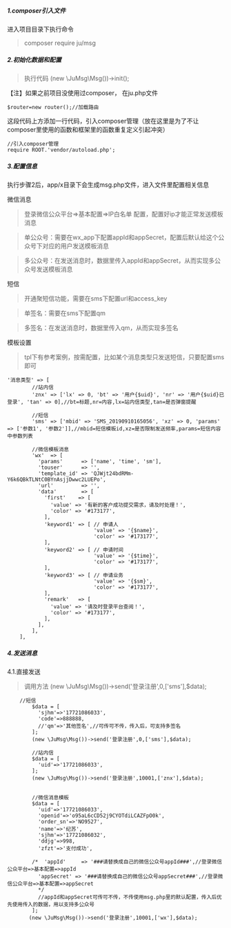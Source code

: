 ##### 1.composer引入文件
进入项目目录下执行命令
>composer require ju/msg

##### 2.初始化数据和配置
> 执行代码 (new \JuMsg\Msg())->init();

【注】如果之前项目没使用过composer，
在ju.php文件

```
$router=new router();//加载路由
```
这段代码上方添加一行代码，引入composer管理（放在这里是为了不让composer里使用的函数和框架里的函数重复定义引起冲突）

```
//引入composer管理
require ROOT.'vendor/autoload.php';
```


##### 3.配置信息
执行步骤2后，app/x目录下会生成msg.php文件，进入文件里配置相关信息

微信消息
> 登录微信公众平台=>基本配置=>IP白名单 配置，配置好ip才能正常发送模板消息

> 单公众号：需要在wx_app下配置appId和appSecret，配置后默认给这个公众号下对应的用户发送模板消息

> 多公众号：在发送消息时，数据里传入appId和appSecret，从而实现多公众号发送模板消息

短信
> 开通聚短信功能，需要在sms下配置url和access_key

> 单签名：需要在sms下配置qm

> 多签名：在发送消息时，数据里传入qm，从而实现多签名

模板设置
> tpl下有参考案例，按需配置，比如某个消息类型只发送短信，只要配置sms即可

```
'消息类型' => [
        //站内信
        'znx' => ['lx' => 0, 'bt' => '用户{$uid}', 'nr' => '用户{$uid}已登录', 'tan' => 0],//bt=标题,nr=内容,lx=站内信类型,tan=是否弹窗提醒

        //短信
        'sms' => ['mbid' => 'SMS_20190910165056', 'xz' => 0, 'params' => ['参数1', '参数2']],//mbid=短信模板id,xz=是否限制发送频率,params=短信内容中参数列表

        //微信模板消息
        'wx'  => [
          'params'      => ['name', 'time', 'sm'],
          'touser'      => '',
          'template_id' => 'QJWjt24bdRMm-Y6k6QBkTLNtC0BYnAsjjDwwc2LUEPo',
          'url'         => '',
          'data'        => [
            'first'    => [
              'value' => '有新的客户成功提交需求，请及时处理！',
              'color' => '#173177',
            ],
            'keyword1' => [ // 申请人
                            'value' => '{$name}',
                            'color' => '#173177',
            ],
            'keyword2' => [ // 申请时间
                            'value' => '{$time}',
                            'color' => '#173177',
            ],
            'keyword3' => [ // 申请业务
                            'value' => '{$sm}',
                            'color' => '#173177',
            ],
            'remark'   => [
              'value' => '请及时登录平台查阅！',
              'color' => '#173177',
            ],
          ],
        ],
    ],
```

##### 4.发送消息
4.1.直接发送

> 调用方法 (new \JuMsg\Msg())->send('登录注册',0,['sms'],$data);

```
    //短信
        $data = [
          'sjhm'=>'17721086033',
          'code'=>888888,
          //'qm'=>'其他签名',//可传可不传，传入后，可支持多签名
        ];
        (new \JuMsg\Msg())->send('登录注册',0,['sms'],$data);

        //站内信
        $data = [
          'uid'=>'17721086033',
        ];
        (new \JuMsg\Msg())->send('登录注册',10001,['znx'],$data);


        //微信消息模板
        $data = [
          'uid'=>'17721086033',
          'openid'=>'o95aL6cCD52j9CYOTdiLCAZFpO0k',
          'order_sn'=>'NO9527',
          'name'=>'纪苏',
          'sjhm'=>'17721086032',
          'ddjg'=>998,
          'zfzt'=>'支付成功',
          
        /*  'appId'     => '###请替换成自己的微信公众号appId###',//登录微信公众平台=>基本配置=>appId
          'appSecret' => '###请替换成自己的微信公众号appSecret###',//登录微信公众平台=>基本配置=>appSecret
          */
          //appId和appSecret可传可不传，不传使用msg.php里的默认配置，传入后优先使用传入的数据，用以支持多公众号
        ];
       (new \JuMsg\Msg())->send('登录注册',10001,['wx'],$data);
```
